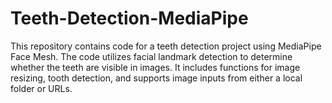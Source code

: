 # Teeth-Detection-MediaPipe
 This repository contains code for a teeth detection project using MediaPipe Face Mesh. The code utilizes facial landmark detection to determine whether the teeth are visible in images. It includes functions for image resizing, tooth detection, and supports image inputs from either a local folder or URLs.
